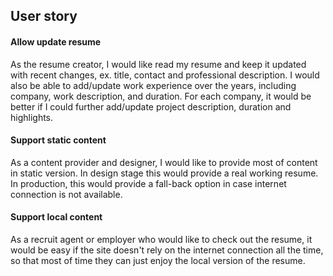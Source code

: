 ## User story

#### Allow update resume
As the resume creator, I would like read my resume and keep it updated with recent changes, ex. title, contact and professional description. I would also be able to add/update work experience over the years, including company, work description, and duration. For each company, it would be better if I could further add/update project description, duration and highlights.

#### Support static content
As a content provider and designer, I would like to provide most of content in static version. In design stage this would provide a real working resume. In production, this would provide a fall-back option in case internet connection is not available.

#### Support local content
As a recruit agent or employer who would like to check out the resume, it would be easy if the site doesn't rely on the internet connection all the time, so that most of time they can just enjoy the local version of the resume.
